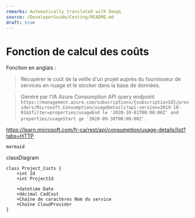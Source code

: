```yaml
---
remarks: Automatically translated with DeepL
source: /DeveloperGuide/Costing/README.md
draft: true
---
```


# Fonction de calcul des coûts

Fonction en anglais :

> Récupérer le coût de la veille d'un projet auprès du fournisseur de services en nuage et le stocker dans la base de données.

> Généré par l'IA
> Azure Consumption API query endpoint `https://management.azure.com/subscriptions/{subscriptionId}/providers/Microsoft.Consumption/usageDetails?api-version=2019-10-01&$filter=properties/usageEnd le '2020-10-01T00:00:00Z' and properties/usageStart ge '2020-09-30T00:00:00Z'`.

https://learn.microsoft.com/fr-ca/rest/api/consumption/usage-details/list?tabs=HTTP

``mermaid``

classDiagram

    class Project_Costs {
        +int Id
        +int ProjectId

        +datetime Date
        +décimal CadCost
        +Chaîne de caractères Nom du service
        +Chaîne CloudProvider
    }

```
